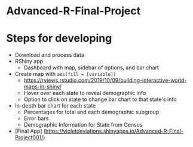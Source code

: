 # Advanced-R-Final-Project

# Steps for developing

- Download and process data
- RShiny app
  - Dashboard with map, sidebar of options, and bar chart
- Create map with `aes(fill = [variable])`
  - https://rviews.rstudio.com/2019/10/09/building-interactive-world-maps-in-shiny/
  - Hover over each state to reveal demographic info
  - Option to click on state to change bar chart to that state's info
- In-depth bar chart for each state
  - Percentages for total and each demographic subgroup
  - Error bars
  - Demographic Information for State from Census
- [Final App] (https://violetdeviations.shinyapps.io/Advanced-R-Final-Project001/)
